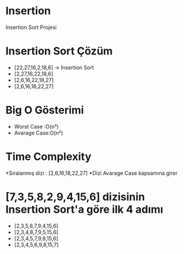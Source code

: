 # Insertion
Insertion Sort Projesi
# Insertion Sort Çözüm
 * [22,27,16,2,18,6] -> Insertion Sort
 * [2,27,16,22,18,6]
 * [2,6,16,22,18,27]
 * [2,6,16,18,22,27]

# Big O Gösterimi
 * Worst Case :O(n²)
 * Avarage Case:O(n²)
# Time Complexity
 *Sıralanmış dizi : [2,6,16,18,22,27]
 *Dizi Avarage Case kapsamına girer
# [7,3,5,8,2,9,4,15,6] dizisinin Insertion Sort'a göre ilk 4 adımı

  * [2,3,5,8,7,9,4,15,6]
  * [2,3,4,8,7,9,5,15,6]
  * [2,3,4,5,7,9,8,15,6]
  * [2,3,4,5,6,9,8,15,7]